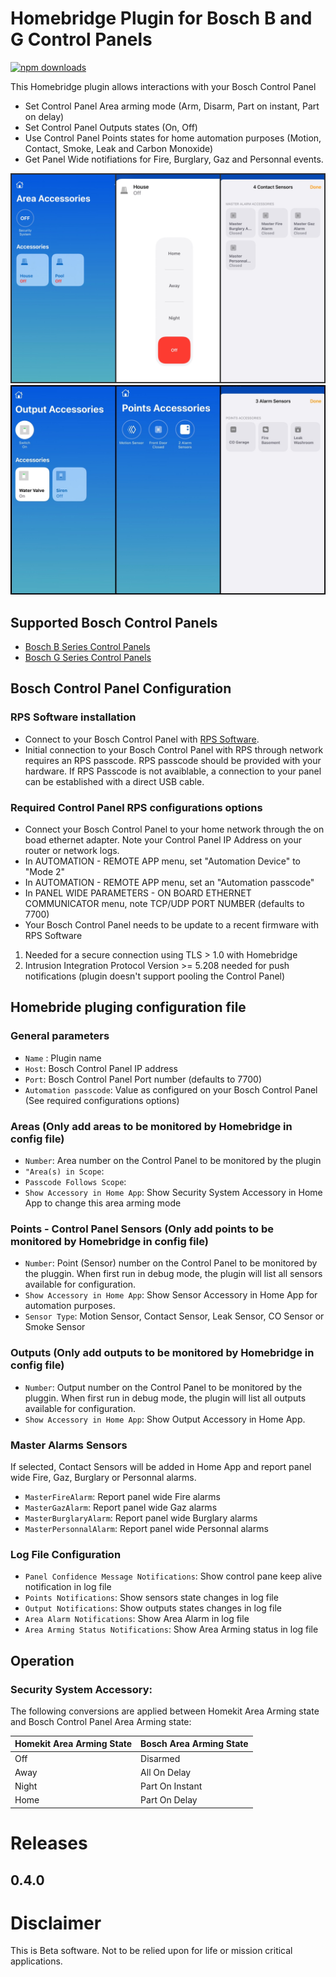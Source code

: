 
# Homebridge Plugin for Bosch B and G Control Panels
[![npm downloads](https://badgen.net/npm/dt/homebridge-boschcontrolpanel_bgseries)](https://www.npmjs.com/package/homebridge-boschcontrolpanel_bgseries)

This Homebridge plugin allows interactions with your Bosch Control Panel

* Set Control Panel Area arming mode (Arm, Disarm, Part on instant, Part on delay)
* Set Control Panel Outputs states (On, Off)
* Use Control Panel Points states for home automation purposes (Motion, Contact, Smoke, Leak and Carbon Monoxide)
* Get Panel Wide notifiations for Fire, Burglary, Gaz and Personnal events. 

![Screenshot](BCP0401.jpg)
![Screenshot](BCP0402.jpg)

## Supported Bosch Control Panels

* [Bosch B Series Control Panels](https://resources-boschsecurity-cdn.azureedge.net/public/documents/B_Series_Quick_Selec_Commercial_Brochure_enUS_23341998603.pdf)
* [Bosch G Series Control Panels](https://resources-boschsecurity-cdn.azureedge.net/public/documents/Bosch_G_Series_Quick_Commercial_Brochure_enUS_23390517387.pdf)

## Bosch Control Panel Configuration

### RPS Software installation
* Connect to your Bosch Control Panel with [RPS Software](https://www2.boschsecurity.us/bseriesinstall/programming).
* Initial connection to your Bosch Control Panel with RPS through network requires an RPS passcode. RPS passcode should be provided with your hardware. If RPS Passcode is not avaiblable, a connection to your panel can be established with a direct USB cable. 

### Required Control Panel RPS configurations options
* Connect your Bosch Control Panel to your home network through the on boad ethernet adapter. Note your Control Panel IP Address on your router or network logs. 
* In AUTOMATION - REMOTE APP menu, set "Automation Device" to "Mode 2" 
* In AUTOMATION - REMOTE APP menu, set an "Automation passcode" 
* In PANEL WIDE PARAMETERS - ON BOARD ETHERNET COMMUNICATOR menu, note TCP/UDP PORT NUMBER (defaults to 7700) 
* Your Bosch Control Panel needs to be update to a recent firmware with RPS Software 
1. Needed for a secure connection using TLS > 1.0 with Homebridge
2. Intrusion Integration Protocol Version >= 5.208 needed for push notifications (plugin doesn't support pooling the Control Panel)

## Homebride pluging configuration file
### General parameters
* `Name` : Plugin name
* `Host`:  Bosch Control Panel IP address
* `Port`:  Bosch Control Panel Port number (defaults to 7700)
* `Automation passcode`: Value as configured on your Bosch Control Panel (See required configurations options)
### Areas (Only add areas to be monitored by Homebridge in config file)
* `Number`: Area number on the Control Panel to be monitored by the plugin
* `"Area(s) in Scope`:
* `Passcode Follows Scope`:
* `Show Accessory in Home App`: Show Security System Accessory in Home App to change this area arming mode
### Points - Control Panel Sensors (Only add points to be monitored by Homebridge in config file)
* `Number`: Point (Sensor) number on the Control Panel to be monitored by the pluggin. When first run in debug mode, the plugin will list all sensors available for configuration.
* `Show Accessory in Home App`: Show Sensor Accessory in Home App for automation purposes. 
* `Sensor Type`: Motion Sensor, Contact Sensor, Leak Sensor, CO Sensor or Smoke Sensor
### Outputs (Only add outputs to be monitored by Homebridge in config file)
* `Number`: Output number on the Control Panel to be monitored by the pluggin. When first run in debug mode, the plugin will list all outputs available for configuration.
* `Show Accessory in Home App`: Show Output Accessory in Home App. 
### Master Alarms Sensors
If selected, Contact Sensors will be added in Home App and report panel wide Fire, Gaz, Burglary or Personnal alarms.
* `MasterFireAlarm`: Report panel wide Fire alarms
* `MasterGazAlarm`: Report panel wide Gaz alarms
* `MasterBurglaryAlarm`: Report panel wide Burglary alarms
* `MasterPersonnalAlarm`: Report panel wide Personnal alarms
### Log File Configuration
* `Panel Confidence Message Notifications`: Show control pane keep alive notification in log file
* `Points Notifications`: Show sensors state changes in log file
* `Output Notifications`: Show outputs states changes in log file
* `Area Alarm Notifications`: Show Area Alarm in log file
* `Area Arming Status Notifications`: Show Area Arming status in log file

## Operation
### Security System Accessory:
The following conversions are applied between Homekit Area Arming state and Bosch Control Panel Area Arming state: 

| Homekit Area Arming State | Bosch Area Arming State|
| ------ | ------ | 
| Off | Disarmed
| Away | All On Delay
| Night | Part On Instant
| Home | Part On Delay

# Releases
## 0.4.0

 

# Disclaimer
This is Beta software. Not to be relied upon for life or mission critical applications.

